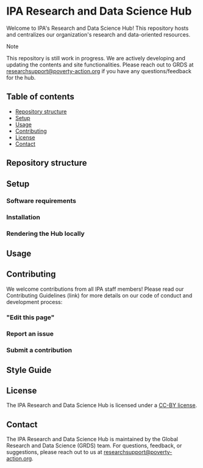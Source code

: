 # IPA Research and Data Science Hub

Welcome to IPA's Research and Data Science Hub! This repository hosts and centralizes our organization's research and data-oriented resources.

> [!NOTE]
> This repository is still work in progress. We are actively developing and updating the contents and site functionalities. Please reach out to GRDS at [researchsupport@poverty-action.org](researchsupport@poverty-action.org) if you have any questions/feedback for the hub.

## Table of contents
* [Repository structure](#repository-structure)
* [Setup](#setup)
* [Usage](#usage)
* [Contributing](#contributing)
* [License](#license)
* [Contact](#contact)
 
## Repository structure

## Setup

### Software requirements

### Installation

### Rendering the Hub locally

## Usage

## Contributing

We welcome contributions from all IPA staff members! Please read our Contributing Guidelines (link) for more details on our code of conduct and development process:

### "Edit this page"

### Report an issue

### Submit a contribution

## Style Guide

## License
The IPA Research and Data Science Hub is licensed under a [CC-BY license](./LICENSE.txt).

## Contact
The IPA Research and Data Science Hub is maintained by the Global Research and Data Science (GRDS) team. For questions, feedback, or suggestions, please reach out to us at [researchsupport@poverty-action.org](researchsupport@poverty-action.org).